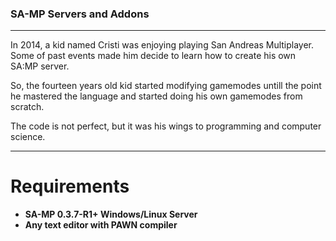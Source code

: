 ### SA-MP Servers and Addons

---

In 2014, a kid named Cristi was enjoying playing San Andreas Multiplayer. Some of past events made him decide to learn how to create his own SA:MP server. 

So, the fourteen years old kid started modifying gamemodes untill the point he mastered the language and started doing his own gamemodes from scratch. 

The code is not perfect, but it was his wings to programming and computer science.

---

# Requirements
- **SA-MP 0.3.7-R1+ Windows/Linux Server**
- **Any text editor with PAWN compiler**
